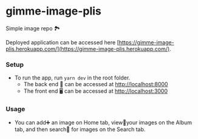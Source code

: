 # gimme-image-plis
Simple image repo 🏞

Deployed application can be accessed here [https://gimme-image-plis.herokuapp.com/](https://gimme-image-plis.herokuapp.com/).

### Setup

- To run the app, run `yarn dev` in the root folder.
  - The back end 💽 can be accessed at [http://localhost:8000](http://localhost:8000)
  - The front end 🖥 can be accessed at [http://localhost:3000](http://localhost:3000)

### Usage
- You can add➕ an image on Home tab, view🔎your images on the Album tab, and then search🔦 for images on the Search tab.
